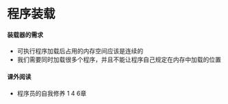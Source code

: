 # 程序装载
#### 装载器的需求
* 可执行程序加载后占用的内存空间应该是连续的
* 我们需要同时加载很多个程序，并且不能让程序自己规定在内存中加载的位置

#### 课外阅读
* 程序员的自我修养 1 4 6章
